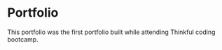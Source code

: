 # Portfolio

This portfolio was the first portfolio built while attending Thinkful coding bootcamp. 
